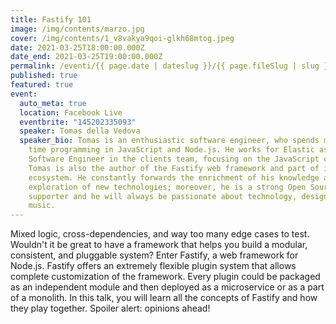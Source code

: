 ```yaml
---
title: Fastify 101
image: /img/contents/marzo.jpg
cover: /img/contents/1_v8vakya9qoi-glkh68mtog.jpeg
date: 2021-03-25T18:00:00.000Z
date_end: 2021-03-25T19:00:00.000Z
permalink: /eventi/{{ page.date | dateslug }}/{{ page.fileSlug | slug }}/index.html
published: true
featured: true
event:
  auto_meta: true
  location: Facebook Live
  eventbrite: "145202335093"
  speaker: Tomas della Vedova
  speaker_bio: Tomas is an enthusiastic software engineer, who spends most of his
    time programming in JavaScript and Node.js. He works for Elastic as Senior
    Software Engineer in the clients team, focusing on the JavaScript client.
    Tomas is also the author of the Fastify web framework and part of its
    ecosystem. He constantly forwards the enrichment of his knowledge and the
    exploration of new technologies; moreover, he is a strong Open Source
    supporter and he will always be passionate about technology, design, and
    music.
---
```

Mixed logic, cross-dependencies, and way too many edge cases to test. Wouldn't it be great to have a framework that helps you build a modular, consistent, and pluggable system? Enter Fastify, a web framework for Node.js. Fastify offers an extremely flexible plugin system that allows complete customization of the framework. Every plugin could be packaged as an independent module and then deployed as a microservice or as a part of a monolith. In this talk, you will learn all the concepts of Fastify and how they play together. Spoiler alert: opinions ahead!